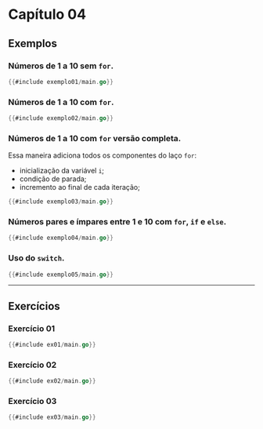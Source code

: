 # Capítulo 04

## Exemplos


### Números de 1 a 10 sem `for`.
```go
{{#include exemplo01/main.go}}
```

### Números de 1 a 10 com `for`.
```go
{{#include exemplo02/main.go}}
```

### Números de 1 a 10 com `for` versão completa.

Essa maneira adiciona todos os componentes do laço `for`:
- inicialização da variável `i`;
- condição de parada;
- incremento ao final de cada iteração;

```go
{{#include exemplo03/main.go}}
```

### Números pares e ímpares entre 1 e 10 com `for`, `if` e `else`.
```go
{{#include exemplo04/main.go}}
```

### Uso do `switch`.
```go
{{#include exemplo05/main.go}}
```

---

## Exercícios

### Exercício 01
```go
{{#include ex01/main.go}}
```

### Exercício 02
```go
{{#include ex02/main.go}}
```

### Exercício 03
```go
{{#include ex03/main.go}}
```
